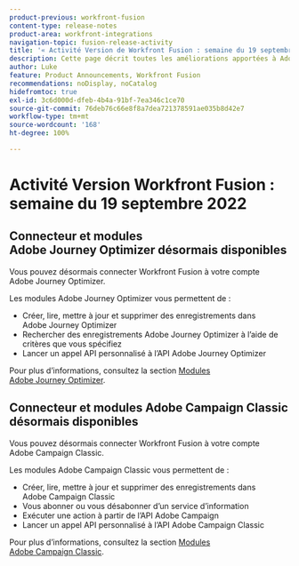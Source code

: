 ```yaml
---
product-previous: workfront-fusion
content-type: release-notes
product-area: workfront-integrations
navigation-topic: fusion-release-activity
title: '« Activité Version de Workfront Fusion : semaine du 19 septembre 2022 »'
description: Cette page décrit toutes les améliorations apportées à Adobe Workfront Fusion durant la semaine du 19 septembre 2022.
author: Luke
feature: Product Announcements, Workfront Fusion
recommendations: noDisplay, noCatalog
hidefromtoc: true
exl-id: 3c6d000d-dfeb-4b4a-91bf-7ea346c1ce70
source-git-commit: 76deb76c66e8f8a7dea721378591ae035b8d42e7
workflow-type: tm+mt
source-wordcount: '168'
ht-degree: 100%

---
```


# Activité Version Workfront Fusion : semaine du 19 septembre 2022

## Connecteur et modules Adobe Journey Optimizer désormais disponibles

Vous pouvez désormais connecter Workfront Fusion à votre compte Adobe Journey Optimizer.

Les modules Adobe Journey Optimizer vous permettent de :
* Créer, lire, mettre à jour et supprimer des enregistrements dans Adobe Journey Optimizer
* Rechercher des enregistrements Adobe Journey Optimizer à l’aide de critères que vous spécifiez
* Lancer un appel API personnalisé à l’API Adobe Journey Optimizer

Pour plus d’informations, consultez la section [Modules Adobe Journey Optimizer](/help/quicksilver/workfront-fusion/apps-and-their-modules/adobe-journey-optimizer-modules.md).

## Connecteur et modules Adobe Campaign Classic désormais disponibles

Vous pouvez désormais connecter Workfront Fusion à votre compte Adobe Campaign Classic.

Les modules Adobe Campaign Classic vous permettent de :
* Créer, lire, mettre à jour et supprimer des enregistrements dans Adobe Campaign Classic
* Vous abonner ou vous désabonner d’un service d’information
* Exécuter une action à partir de l’API Adobe Campaign
* Lancer un appel API personnalisé à l’API Adobe Campaign Classic

Pour plus d’informations, consultez la section [Modules Adobe Campaign Classic](/help/quicksilver/workfront-fusion/apps-and-their-modules/adobe-campaign-classic-connector.md).
